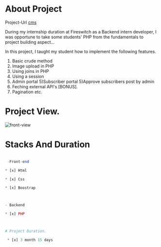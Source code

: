
# About Project



 Project-Url [cms](localhost/cms)

During my internship duration at Fireswitch as a Backend intern developer, I was opportune to take some students' PHP from the fundamentals to project building aspect...

In this project, I taught my student how to implement the following features.

1) Basic crude method
2) Image upload in PHP
3) Using joins in PHP
3) Using a session
4) Admin portal
5)Subscriber portal
5)Approve subscribers post by  admin
6) Feching external API's [BONUS].
7) Pagination
etc.

# Project View.

![front-view](/cms_3.png)

# Stacks And Duration



```PHP

 -Front-end 

* [x] Html

* [x] Css

* [x] Boostrap



- Backend

* [x] PHP



# Project Duration.

 * [x] 3 month 15 days

 ```


